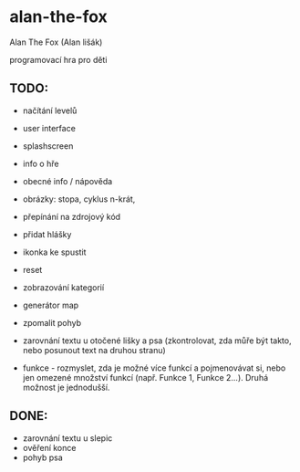 # alan-the-fox
Alan The Fox (Alan lišák)

programovací hra pro děti

TODO:
-----

- načítání levelů
- user interface
- splashscreen
- info o hře
- obecné info / nápověda
- obrázky: stopa, cyklus n-krát, 
- přepínání na zdrojový kód
- přidat hlášky
- ikonka ke spustit
- reset
- zobrazování kategorií
- generátor map
- zpomalit pohyb
- zarovnání textu u otočené lišky a psa (zkontrolovat, zda můře být takto, nebo posunout text na druhou stranu)

- funkce - rozmyslet, zda je možné více funkcí a pojmenovávat si, nebo jen omezené množství funkcí (např. Funkce 1, Funkce 2...). Druhá možnost je jednodušší.

DONE:
-----
- zarovnání textu u slepic 
- ověření konce
- pohyb psa

